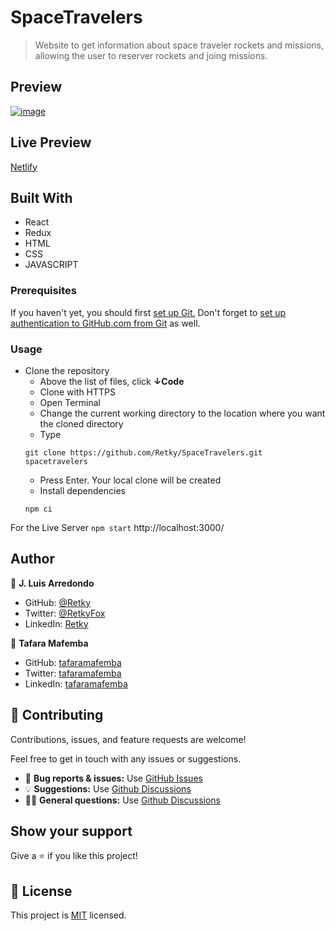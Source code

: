 # SpaceTravelers
> Website to get information about space traveler rockets and missions, allowing the user to reserver rockets and joing missions.

## Preview
[![image](https://user-images.githubusercontent.com/93499010/167954294-a047a483-3e73-4001-9c61-d81448cbf472.png)](https://space-travelers-648.netlify.app/)


## Live Preview
[Netlify](https://space-travelers-648.netlify.app/)

## Built With

- React
- Redux
- HTML
- CSS
- JAVASCRIPT

### Prerequisites
If you haven't yet, you should first [set up Git.](https://docs.github.com/en/get-started/quickstart/set-up-git) Don't forget to [set up authentication to GitHub.com from Git](https://docs.github.com/en/get-started/quickstart/set-up-git#next-steps-authenticating-with-github-from-git) as well.

### Usage
- Clone the repository
  - Above the list of files, click **↓Code**
  - Clone with HTTPS
  - Open Terminal
  - Change the current working directory to the location where you want the cloned directory
  - Type
  ```
  git clone https://github.com/Retky/SpaceTravelers.git spacetravelers
  ```
  - Press Enter. Your local clone will be created
  - Install dependencies
  ```
  npm ci
  ```

For the Live Server `npm start` http://localhost:3000/

## Author

👤 **J. Luis Arredondo**
- GitHub: [@Retky](https://github.com/Retky "J. Luis Arredondo GitHub")
- Twitter: [@RetkyFox](https://twitter.com/retkyFox "J. Luis Arredondo Twitter")
- LinkedIn: [Retky](https://www.linkedin.com/in/Retky "J. Luis Arredondo LinkedIn")

👤 **Tafara Mafemba**
- GitHub: [tafaramafemba](https://github.com/tafaramafemba)
- Twitter: [tafaramafemba](https://twitter.com/the_real_you___)
- LinkedIn: [tafaramafemba](https://www.linkedin.com/in/tafara-mafemba-4b82a0156/)

## 🤝 Contributing

Contributions, issues, and feature requests are welcome!

Feel free to get in touch with any issues or suggestions.

- 🐛 **Bug reports & issues:** Use [GitHub Issues](https://github.com/Retky/SpaceTravelers/issues "Bugs & Issues")
- 💡 **Suggestions:** Use [Github Discussions](https://github.com/Retky/SpaceTravelers/discussions "Suggestions")
- 🙋‍♀️ **General questions:** Use [Github Discussions](https://github.com/Retky/SpaceTravelers/discussions "General Questions")

## Show your support

Give a ⭐️ if you like this project!

## 📝 License

This project is [MIT](./LICENSE) licensed.
